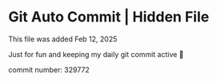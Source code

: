 # Git Auto Commit | Hidden File

This file was added Feb 12, 2025

Just for fun and keeping my daily git commit active 🤪

commit number: 329772
